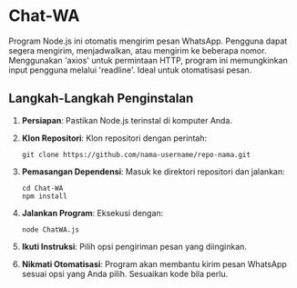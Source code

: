 # Chat-WA
Program Node.js ini otomatis mengirim pesan WhatsApp. Pengguna dapat segera mengirim, menjadwalkan, atau mengirim ke beberapa nomor. Menggunakan 'axios' untuk permintaan HTTP, program ini memungkinkan input pengguna melalui 'readline'. Ideal untuk otomatisasi pesan.

## Langkah-Langkah Penginstalan

1. **Persiapan**: Pastikan Node.js terinstal di komputer Anda.

2. **Klon Repositori**: Klon repositori dengan perintah:
   ```
   git clone https://github.com/nama-username/repo-nama.git
   ```

3. **Pemasangan Dependensi**: Masuk ke direktori repositori dan jalankan:
   ```
   cd Chat-WA
   npm install
   ```

4. **Jalankan Program**: Eksekusi dengan:
   ```
   node ChatWA.js
   ```

5. **Ikuti Instruksi**: Pilih opsi pengiriman pesan yang diinginkan.

6. **Nikmati Otomatisasi**: Program akan membantu kirim pesan WhatsApp sesuai opsi yang Anda pilih. Sesuaikan kode bila perlu.

